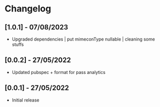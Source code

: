 # Changelog

## [1.0.1] - 07/08/2023
* Upgraded dependencies | put mimeconType nullable | cleaning some stuffs
## [0.0.2] - 27/05/2022
* Updated pubspec + format for pass analytics 
## [0.0.1] - 27/05/2022
* Initial release 